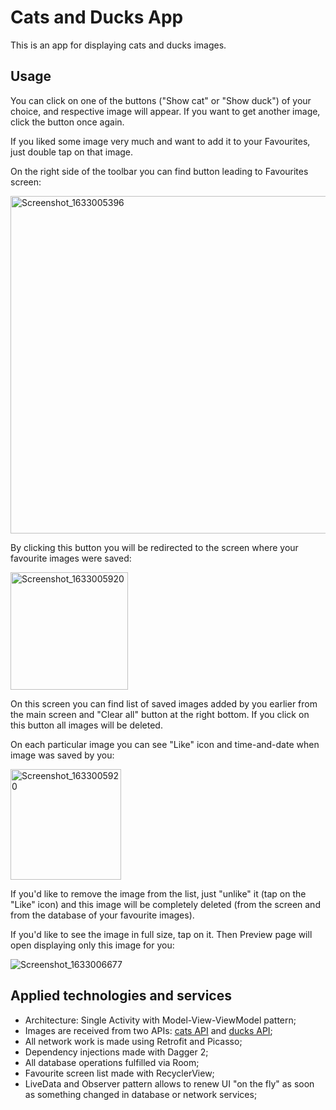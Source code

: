 # Cats and Ducks App
This is an app for displaying cats and ducks images.

## Usage

You can click on one of the buttons ("Show cat" or "Show duck") of your choice, and respective image will appear.
If you want to get another image, click the button once again.

If you liked some image very much and want to add it to your Favourites, just double tap on that image.

On the right side of the toolbar you can find button leading to Favourites screen:

<img width="540" alt="Screenshot_1633005396" src="https://user-images.githubusercontent.com/66127317/135456690-af1f4ead-fb02-459b-8fde-85cdb686db39.png">

By clicking this button you will be redirected to the screen where your favourite images were saved:

<img width="188" alt="Screenshot_1633005920" src="https://user-images.githubusercontent.com/66127317/135457790-6c335f9b-58dd-4d62-bb25-6165869072bd.png">

On this screen you can find list of saved images added by you earlier from the main screen and "Clear all" button at the right bottom. If you click on this button all images will be deleted.

On each particular image you can see "Like" icon and time-and-date when image was saved by you:

<img width="177" alt="Screenshot_1633005920" src="https://user-images.githubusercontent.com/66127317/135458575-811176b3-bfa8-4161-a208-0355f23fa68e.png">

If you'd like to remove the image from the list, just "unlike" it (tap on the "Like" icon) and this image will be completely deleted (from the screen and from the database of your favourite images).

If you'd like to see the image in full size, tap on it. Then Preview page will open displaying only this image for you:

![Screenshot_1633006677](https://user-images.githubusercontent.com/66127317/135459470-f3ccad05-eb5c-47f3-af8b-010c1ce02ed2.png)

## Applied technologies and services

- Architecture: Single Activity with Model-View-ViewModel pattern;
- Images are received from two APIs: [cats API](https://thatcopy.pw/catAPI/rest) and [ducks API](https://random-d.uk/api/random);
- All network work is made using Retrofit and Picasso;
- Dependency injections made with Dagger 2;
- All database operations fulfilled via Room;
- Favourite screen list made with RecyclerView;
- LiveData and Observer pattern allows to renew UI "on the fly" as soon as something changed in database or network services;
